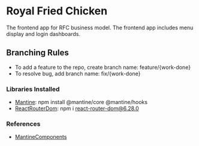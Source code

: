 # Royal Fried Chicken

The frontend app for RFC business model. The frontend app includes menu display and login dashboards.

## Branching Rules

- To add a feature to the repo, create branch name: feature/{work-done}
- To resolve bug, add branch name: fix/{work-done}

### Libraries Installed

- [Mantine](https://mantine.dev/guides/vite/): npm install @mantine/core @mantine/hooks
- [ReactRouterDom](https://www.npmjs.com/package/react-router-dom/v/6.0.2): npm i react-router-dom@6.28.0

### References

- [MantineComponents](https://ui.mantine.dev/)
